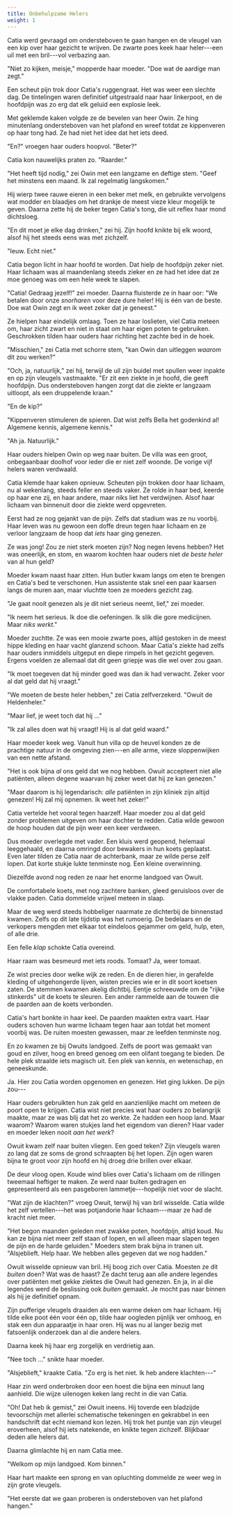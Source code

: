 ```yaml
---
title: Onbehulpzame Helers
weight: 1
---
```

Catia werd gevraagd om ondersteboven te gaan hangen en de vleugel van een kip over haar gezicht te wrijven. De zwarte poes keek haar heler---een uil met een bril---vol verbazing aan. 

"Niet zo kijken, meisje," mopperde haar moeder. "Doe wat de aardige man zegt."

Een scheut pijn trok door Catia's ruggengraat. Het was weer een slechte dag. De tintelingen waren definitief uitgestraald naar haar linkerpoot, en de hoofdpijn was zo erg dat elk geluid een explosie leek.

Met geklemde kaken volgde ze de bevelen van heer Owin. Ze hing minutenlang ondersteboven van het plafond en wreef totdat ze kippenveren op haar tong had. Ze had niet het idee dat het iets deed.

"En?" vroegen haar ouders hoopvol. "Beter?"

Catia kon nauwelijks praten zo. "Raarder."

"Het heeft tijd nodig," zei Owin met een langzame en deftige stem. "Geef het minstens een maand. Ik zal regelmatig langskomen."

Hij wierp twee rauwe eieren in een beker met melk, en gebruikte vervolgens wat modder en blaadjes om het drankje de meest vieze kleur mogelijk te geven. Daarna zette hij de beker tegen Catia's tong, die uit reflex haar mond dichtsloeg.

"En dit moet je elke dag drinken," zei hij. Zijn hoofd knikte bij elk woord, alsof hij het steeds eens was met zichzelf.

"Ieuw. Echt niet."

Catia begon licht in haar hoofd te worden. Dat hielp de hoofdpijn zeker niet. Haar lichaam was al maandenlang steeds zieker en ze had het idee dat ze moe genoeg was om een hele week te slapen.

"Catia! Gedraag jezelf!" zei moeder. Daarna fluisterde ze in haar oor: "We betalen door onze _snorharen_ voor deze dure heler! Hij is één van de beste. Doe wat Owin zegt en ik weet zeker dat je geneest."

Ze hielpen haar eindelijk omlaag. Toen ze haar loslieten, viel Catia meteen om, haar zicht zwart en niet in staat om haar eigen poten te gebruiken. Geschrokken tilden haar ouders haar richting het zachte bed in de hoek.

"Misschien," zei Catia met schorre stem, "kan Owin dan uitleggen _waarom_ dit zou werken?"

"Och, ja, natuurlijk," zei hij, terwijl de uil zijn buidel met spullen weer inpakte en op zijn vleugels vastmaakte. "Er zit een ziekte in je hoofd, die geeft hoofdpijn. Dus ondersteboven hangen zorgt dat die ziekte er langzaam uitloopt, als een druppelende kraan."

"En de kip?"

"Kippenveren stimuleren de spieren. Dat wist zelfs Bella het godenkind al! Algemene kennis, algemene kennis."

"Ah ja. Natuurlijk."

Haar ouders hielpen Owin op weg naar buiten. De villa was een groot, onbegaanbaar doolhof voor ieder die er niet zelf woonde. De vorige vijf helers waren verdwaald.

Catia klemde haar kaken opnieuw. Scheuten pijn trokken door haar lichaam, nu al wekenlang, steeds feller en steeds vaker. Ze rolde in haar bed, keerde op haar ene zij, en haar andere, maar niks liet het verdwijnen. Alsof haar lichaam van binnenuit door die ziekte werd opgevreten.

Eerst had ze nog gejankt van de pijn. Zelfs dat stadium was ze nu voorbij. Haar leven was nu gewoon een doffe dreun tegen haar lichaam en ze verloor langzaam de hoop dat _iets_ haar ging genezen.

Ze was jong! Zou ze niet sterk moeten zijn? Nog negen levens hebben? Het was oneerlijk, en stom, en waarom kochten haar ouders niet _de beste heler_ van al hun geld?

Moeder kwam naast haar zitten. Hun butler kwam langs om eten te brengen en Catia's bed te verschonen. Hun assistente stak snel een paar kaarsen langs de muren aan, maar vluchtte toen ze moeders gezicht zag. 

"Je gaat nooit genezen als je dit niet serieus neemt, lief," zei moeder.

"Ik neem het serieus. Ik doe die oefeningen. Ik slik die gore medicijnen. Maar _niks werkt_."

Moeder zuchtte. Ze was een mooie zwarte poes, altijd gestoken in de meest hippe kleding en haar vacht glanzend schoon. Maar Catia's ziekte had zelfs haar ouders inmiddels uitgeput en diepe rimpels in het gezicht gegeven. Ergens voelden ze allemaal dat dit geen griepje was die wel over zou gaan. 

"Ik moet toegeven dat hij minder goed was dan ik had verwacht. Zeker voor al dat geld dat hij vraagt."

"We moeten de beste heler hebben," zei Catia zelfverzekerd. "Owuit de Heldenheler."

"Maar lief, je weet toch dat hij ..."

"Ik zal alles doen wat hij vraagt! Hij is al dat geld waard."

Haar moeder keek weg. Vanuit hun villa op de heuvel konden ze de prachtige natuur in de omgeving zien---en alle arme, vieze sloppenwijken van een nette afstand. 

"Het is ook bijna _al_ ons geld dat we nog hebben. Owuit accepteert niet alle patiënten, alleen degene waarvan hij zeker weet dat hij ze kan genezen."

"Maar daarom is hij legendarisch: _alle_ patiënten in zijn kliniek zijn altijd genezen! Hij zal mij opnemen. Ik weet het zeker!" 

Catia vertelde het vooral tegen haarzelf. Haar moeder zou al dat geld zonder problemen uitgeven om haar dochter te redden. Catia wilde gewoon de hoop houden dat de pijn weer een keer verdween.

Dus moeder overlegde met vader. Een kluis werd geopend, helemaal leeggehaald, en daarna omringd door bewakers in hun koets geplaatst. Even later tilden ze Catia naar de achterbank, maar ze wilde perse zelf lopen. Dat korte stukje lukte tenminste nog. Een kleine overwinning.

Diezelfde avond nog reden ze naar het enorme landgoed van Owuit.

De comfortabele koets, met nog zachtere banken, gleed geruisloos over de vlakke paden. Catia dommelde vrijwel meteen in slaap.

Maar de weg werd steeds hobbeliger naarmate ze dichterbij de binnenstad kwamen. Zelfs op dit late tijdstip was het rumoerig. De bedelaars en de verkopers mengden met elkaar tot eindeloos gejammer om geld, hulp, eten, of alle drie.

Een felle _klap_ schokte Catia overeind.

Haar raam was besmeurd met iets roods. Tomaat? Ja, weer tomaat.

Ze wist precies door welke wijk ze reden. En de dieren hier, in gerafelde kleding of uitgehongerde lijven, wisten precies wie er in dit soort koetsen zaten. De stemmen kwamen akelig dichtbij. Eentje schreeuwde om de "rijke stinkerds" uit de koets te sleuren. Een ander rammelde aan de touwen die de paarden aan de koets verbonden.

Catia's hart bonkte in haar keel. De paarden maakten extra vaart. Haar ouders schoven hun warme lichaam tegen haar aan totdat het moment voorbij was. De ruiten moesten gewassen, maar ze leefden tenminste nog.

En zo kwamen ze bij Owuits landgoed. Zelfs de poort was gemaakt van goud en zilver, hoog en breed genoeg om een olifant toegang te bieden. De hele plek straalde iets magisch uit. Een plek van kennis, en wetenschap, en geneeskunde.

Ja. Hier zou Catia worden opgenomen en genezen. Het ging lukken. De pijn zou---

Haar ouders gebruikten hun zak geld en aanzienlijke macht om meteen de poort open te krijgen. Catia wist niet precies wat haar ouders zo belangrijk maakte, maar ze was blij dat het zo werkte. Ze hadden een hoop land. Maar waarom? Waarom waren stukjes land het eigendom van dieren? Haar vader en moeder leken nooit _aan het werk_?

Owuit kwam zelf naar buiten vliegen. Een goed teken? Zijn vleugels waren zo lang dat ze soms de grond schraapten bij het lopen. Zijn ogen waren bijna te groot voor zijn hoofd en hij droeg drie brillen over elkaar.

De deur vloog open. Koude wind blies over Catia's lichaam om de rillingen tweemaal heftiger te maken. Ze werd naar buiten gedragen en gepresenteerd als een pasgeboren lammetje---hopelijk niet voor de slacht.

"Wat zijn de klachten?" vroeg Owuit, terwijl hij van bril wisselde. Catia wilde het zelf vertellen---het was potjandorie haar lichaam---maar ze had de kracht niet meer.

"Het begon maanden geleden met zwakke poten, hoofdpijn, altijd koud. Nu kan ze bijna niet meer zelf staan of lopen, en wil alleen maar slapen tegen de pijn en de harde geluiden." Moeders stem brak bijna in tranen uit. "Alsjeblieft. Help haar. We hebben alles gegeven dat we nog hadden."

Owuit wisselde opnieuw van bril. Hij boog zich over Catia. Moesten ze dit _buiten_ doen? Wat was de haast? Ze dacht terug aan alle andere legendes over patiënten met gekke ziektes die Owuit had genezen. En ja, in al die legendes werd de beslissing ook _buiten_ gemaakt. Je mocht pas naar binnen als hij je definitief opnam.

Zijn pufferige vleugels draaiden als een warme deken om haar lichaam. Hij tilde elke poot één voor één op, tilde haar oogleden pijnlijk ver omhoog, en stak een dun apparaatje in haar oren. Hij was nu al langer bezig met fatsoenlijk onderzoek dan al die andere helers.

Daarna keek hij haar erg zorgelijk en verdrietig aan.

"Nee toch ..." snikte haar moeder.

"Alsjeblieft," kraakte Catia. "Zo erg is het niet. Ik heb andere klachten---"

Haar zin werd onderbroken door een hoest die bijna een minuut lang aanhield. Die wijze uilenogen keken lang recht in die van Catia.

"Oh! Dat heb ik gemist," zei Owuit ineens. Hij toverde een bladzijde tevoorschijn met allerlei schematische tekeningen en gekrabbel in een handschrift dat echt niemand kon lezen. Hij trok het puntje van zijn vleugel eroverheen, alsof hij iets natekende, en knikte tegen zichzelf. Blijkbaar deden alle helers dat.

Daarna glimlachte hij en nam Catia mee.

"Welkom op mijn landgoed. Kom binnen."

Haar hart maakte een sprong en van opluchting dommelde ze weer weg in zijn grote vleugels.

"Het eerste dat we gaan proberen is ondersteboven van het plafond hangen."